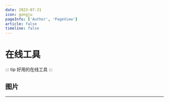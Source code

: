 ```yaml
---
date: 2023-07-21
icon: gongju
pageInfo: ['Author', 'PageView']
article: false
timeline: false
---
```


# 在线工具

::: tip 好用的在线工具
:::

## <MyIcon name="xiangce" /> 图片

<MyLinks type="image" src="tools" />

---